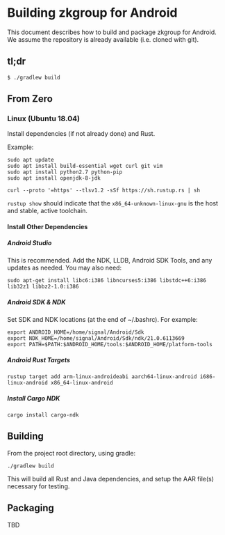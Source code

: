 # Building zkgroup for Android
This document describes how to build and package zkgroup for Android. We assume the repository is already available (i.e. cloned with git).

## tl;dr
```
$ ./gradlew build
```

## From Zero

### Linux (Ubuntu 18.04)
Install dependencies (if not already done) and Rust.

Example:
```
sudo apt update
sudo apt install build-essential wget curl git vim
sudo apt install python2.7 python-pip
sudo apt install openjdk-8-jdk

curl --proto '=https' --tlsv1.2 -sSf https://sh.rustup.rs | sh
```

`rustup show` should indicate that the `x86_64-unknown-linux-gnu` is the host and stable, active toolchain.

#### Install Other Dependencies

##### Android Studio
This is recommended. Add the NDK, LLDB, Android SDK Tools, and any updates as needed. You may also need:
```
sudo apt-get install libc6:i386 libncurses5:i386 libstdc++6:i386 lib32z1 libbz2-1.0:i386
```

##### Android SDK & NDK
Set SDK and NDK locations (at the end of ~/.bashrc). For example:
```
export ANDROID_HOME=/home/signal/Android/Sdk
export NDK_HOME=/home/signal/Android/Sdk/ndk/21.0.6113669
export PATH=$PATH:$ANDROID_HOME/tools:$ANDROID_HOME/platform-tools
```

##### Android Rust Targets
```
rustup target add arm-linux-androideabi aarch64-linux-android i686-linux-android x86_64-linux-android
```

##### Install Cargo NDK
```
cargo install cargo-ndk
```

## Building
From the project root directory, using gradle:
```
./gradlew build
```

This will build all Rust and Java dependencies, and setup the AAR file(s) necessary for testing.

## Packaging
TBD
